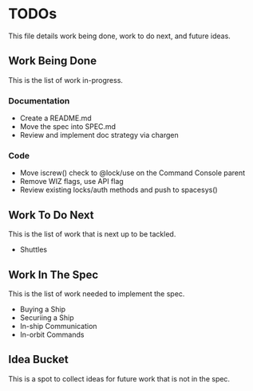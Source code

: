 # TODOs

This file details work being done, work to do next, and future ideas.

## Work Being Done

This is the list of work in-progress.

### Documentation

* Create a README.md
* Move the spec into SPEC.md
* Review and implement doc strategy via chargen

### Code

* Move iscrew() check to @lock/use on the Command Console parent
* Remove WIZ flags, use API flag
* Review existing locks/auth methods and push to spacesys()

## Work To Do Next

This is the list of work that is next up to be tackled.

* Shuttles

## Work In The Spec

This is the list of work needed to implement the spec.

* Buying a Ship
* Securiing a Ship
* In-ship Communication
* In-orbit Commands

## Idea Bucket

This is a spot to collect ideas for future work that is not in the spec.
